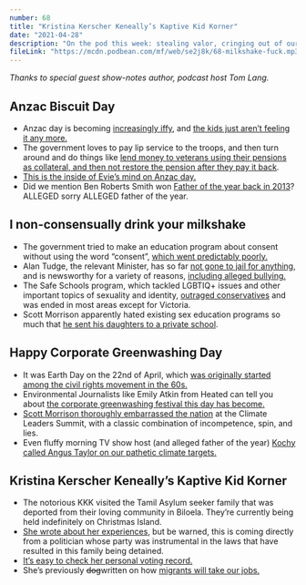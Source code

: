 ```yaml
---
number: 68
title: "Kristina Kerscher Keneally’s Kaptive Kid Korner"
date: "2021-04-28"
description: "On the pod this week: stealing valor, cringing out of our skin, Scott Morrison's climate spin and children used as political pawns."
fileLink: "https://mcdn.podbean.com/mf/web/se2j8k/68-milkshake-fuck.mp3"
---
```


_Thanks to special guest show-notes author, podcast host Tom Lang._

## Anzac Biscuit Day

*   Anzac day is becoming [increasingly iffy](https://theconversation.com/the-anzac-legend-has-blinded-australia-to-its-war-atrocities-its-time-for-a-reckoning-151022), and [the kids just aren’t feeling it any more.](https://www.theguardian.com/news/2021/apr/22/crowds-at-anzac-day-dawn-services-plummet-due-to-waning-interest-of-younger-australians?utm_term=Autofeed&CMP=soc_568&utm_medium=Social&utm_source=Twitter#Echobox=1619080156)
*   The government loves to pay lip service to the troops, and then turn around and do things like [lend money to veterans using their pensions as collateral, and then not restore the pension after they pay it back](https://www.abc.net.au/news/2019-01-30/defence-force-retirement-benefits-shortfall-veterans-action/10760352). 
*   [This is the inside of Evie’s mind on Anzac day. ](https://www.deviantart.com/famousmari5/art/World-War-I-Super-Mario-ANZAC-676733804)
*   Did we mention Ben Roberts Smith won [Father of the year back in 2013](https://en.wikipedia.org/wiki/Australian_Father_of_the_Year_award)? ALLEGED sorry ALLEGED father of the year.


## I non-consensually drink your milkshake

*   The government tried to make an education program about consent without using the word “consent”, [which went predictably poorly. ](https://www.abc.net.au/news/2021-04-20/nsw-premier-state-politicians-slam-milkshake-consent-video/100081296)
*   Alan Tudge, the relevant Minister, has so far [not gone to jail for anything](https://www.theguardian.com/australia-news/2020/sep/23/coalition-minister-alan-tudge-engaged-in-criminal-conduct-over-detention-of-afghan-asylum-seeker-judge), and is newsworthy for a variety of reasons, [including alleged bullying.](https://www.smh.com.au/politics/federal/very-humiliating-alan-tudge-s-staffer-says-he-was-a-bully-who-left-her-in-tears-20201110-p56db3.html)
*   The Safe Schools program, which tackled LGBTIQ+ issues and other important topics of sexuality and identity, [outraged conservatives](https://www.theguardian.com/australia-news/2018/jan/24/victorian-opposition-vows-to-scrap-safe-schools-and-teach-western-principles) and was ended in most areas except for Victoria.
*   Scott Morrison apparently hated existing sex education programs so much that [he sent his daughters to a private school](https://www.theguardian.com/australia-news/2018/sep/03/scott-morrison-sends-his-children-to-private-school-to-avoid-skin-curling-sexuality-discussions).


## Happy Corporate Greenwashing Day

*   It was Earth Day on the 22nd of April, which [was originally started among the civil rights movement in the 60s.](https://grist.org/politics/its-time-for-civil-rights-and-environmental-activists-to-join-hands/)
*   Environmental Journalists like Emily Atkin from Heated can tell you about [the corporate greenwashing festival this day has become.](https://heated.world/p/my-earth-day-inbox)
*   [Scott Morrison thoroughly embarrassed the nation](https://reneweconomy.com.au/morrison-finds-shameless-new-way-to-fake-climate-action-as-world-steps-up/) at the Climate Leaders Summit, with a classic combination of incompetence, spin, and lies.
*   Even fluffy morning TV show host (and alleged father of the year) [Kochy called Angus Taylor on our pathetic climate targets.](https://reneweconomy.com.au/no-australia-isnt-beating-other-countries-on-climate/)


## Kristina Kerscher Keneally’s Kaptive Kid Korner

*   The notorious KKK visited the Tamil Asylum seeker family that was deported from their loving community in Biloela. They’re currently being held indefinitely on Christmas Island.
*   [She wrote about her experiences](https://www.theguardian.com/commentisfree/2021/apr/21/i-saw-first-hand-the-terrible-toll-detention-is-taking-on-the-biloela-family), but be warned, this is coming directly from a politician whose party was instrumental in the laws that have resulted in this family being detained.
*   [It’s easy to check her personal voting record.](https://theyvoteforyou.org.au/people/senate/nsw/kristina_keneally) 
*   She’s previously ~~dog~~written on how [migrants will take our jobs.](https://www.smh.com.au/national/do-we-want-migrants-to-return-in-the-same-numbers-the-answer-is-no-20200501-p54p2q.html)


